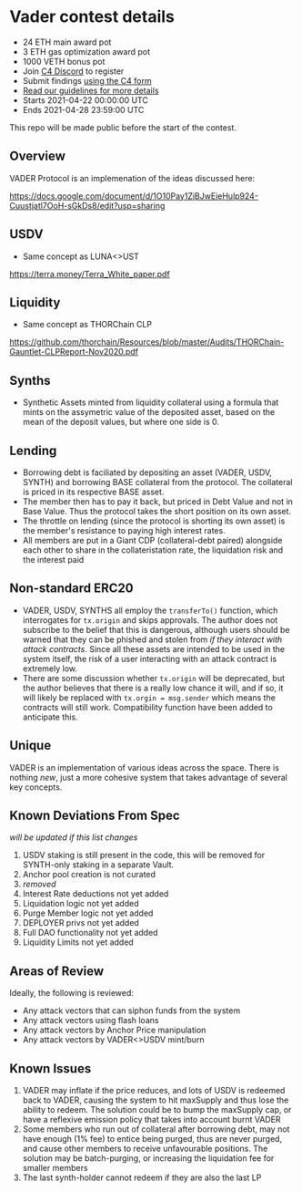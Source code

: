 # Vader contest details
- 24 ETH main award pot
- 3 ETH gas optimization award pot
- 1000 VETH bonus pot
- Join [C4 Discord](https://discord.gg/EY5dvm3evD) to register
- Submit findings [using the C4 form](https://c4-vader.netlify.app/)
- [Read our guidelines for more details](https://code423n4.com/compete)
- Starts 2021-04-22 00:00:00 UTC
- Ends 2021-04-28 23:59:00 UTC

This repo will be made public before the start of the contest.

## Overview
VADER Protocol is an implemenation of the ideas discussed here:

https://docs.google.com/document/d/1O10Pay1ZjBJwEjeHulp924-Cuustjatl7OoH-sGkDs8/edit?usp=sharing

## USDV
* Same concept as LUNA<>UST

https://terra.money/Terra_White_paper.pdf

## Liquidity
* Same concept as THORChain CLP 

https://github.com/thorchain/Resources/blob/master/Audits/THORChain-Gauntlet-CLPReport-Nov2020.pdf

## Synths
* Synthetic Assets minted from liquidity collateral using a formula that mints on the assymetric value of the deposited asset, based on the mean of the deposit values, but where one side is 0.

## Lending
* Borrowing debt is faciliated by depositing an asset (VADER, USDV, SYNTH) and borrowing BASE collateral from the protocol. The collateral is priced in its respective BASE asset. 
* The member then has to pay it back, but priced in Debt Value and not in Base Value. Thus the protocol takes the short position on its own asset. 
* The throttle on lending (since the protocol is shorting its own asset) is the member's resistance to paying high interest rates. 
* All members are put in a Giant CDP (collateral-debt paired) alongside each other to share in the collateristation rate, the liquidation risk and the interest paid

## Non-standard ERC20
* VADER, USDV, SYNTHS all employ the `transferTo()` function, which interrogates for `tx.origin` and skips approvals. The author does not subscribe to the belief that this is dangerous, although users should be warned that they can be phished and stolen from *if they interact with attack contracts*. Since all these assets are intended to be used in the system itself, the risk of a user interacting with an attack contract is extremely low. 
* There are some discussion whether `tx.origin` will be deprecated, but the author believes that there is a really low chance it will, and if so, it will likely be replaced with `tx.orgin = msg.sender` which means the contracts will still work. Compatibility function have been added to anticipate this. 

## Unique
VADER is an implementation of various ideas across the space. There is nothing *new*, just a more cohesive system that takes advantage of several key concepts. 

## Known Deviations From Spec
*will be updated if this list changes*
1) USDV staking is still present in the code, this will be removed for SYNTH-only staking in a separate Vault. 
2) Anchor pool creation is not curated
3) *removed*
4) Interest Rate deductions not yet added
5) Liquidation logic not yet added
6) Purge Member logic not yet added
7) DEPLOYER privs not yet added
8) Full DAO functionality not yet added
9) Liquidity Limits not yet added

## Areas of Review

Ideally, the following is reviewed:
* Any attack vectors that can siphon funds from the system
* Any attack vectors using flash loans
* Any attack vectors by Anchor Price manipulation
* Any attack vectors by VADER<>USDV mint/burn

## Known Issues

1) VADER may inflate if the price reduces, and lots of USDV is redeemed back to VADER, causing the system to hit maxSupply and thus lose the ability to redeem. The solution could be to bump the maxSupply cap, or have a reflexive emission policy that takes into account burnt VADER
2) Some members who run out of collateral after borrowing debt, may not have enough (1% fee) to entice being purged, thus are never purged, and cause other members to receive unfavourable positions. The solution may be batch-purging, or increasing the liquidation fee for smaller members
3) The last synth-holder cannot redeem if they are also the last LP






